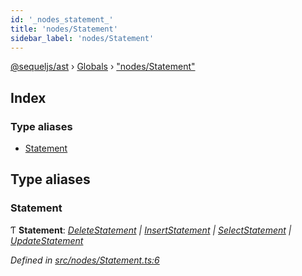 ```yaml
---
id: '_nodes_statement_'
title: 'nodes/Statement'
sidebar_label: 'nodes/Statement'
---
```


[@sequeljs/ast](../index.md) › [Globals](../globals.md) ›
["nodes/Statement"](_nodes_statement_.md)

## Index

### Type aliases

- [Statement](_nodes_statement_.md#statement)

## Type aliases

### Statement

Ƭ **Statement**:
_[DeleteStatement](../classes/_nodes_deletestatement_.deletestatement.md) |
[InsertStatement](../classes/_nodes_insertstatement_.insertstatement.md) |
[SelectStatement](../classes/_nodes_selectstatement_.selectstatement.md) |
[UpdateStatement](../classes/_nodes_updatestatement_.updatestatement.md)_

_Defined in
[src/nodes/Statement.ts:6](https://github.com/sequeljs/ast/blob/aa0ef0f/src/nodes/Statement.ts#L6)_
